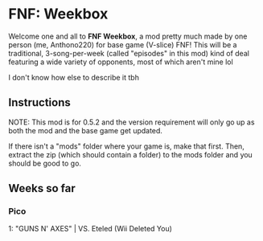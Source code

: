 # FNF: Weekbox
 
Welcome one and all to **FNF Weekbox**, a mod pretty much made by one person (me, Anthono220) for base game (V-slice) FNF! This will be a traditional, 3-song-per-week (called "episodes" in this mod) kind of deal featuring a wide variety of opponents, most of which aren't mine lol

I don't know how else to describe it tbh

## Instructions
NOTE: This mod is for 0.5.2 and the version requirement will only go up as both the mod and the base game get updated.

If there isn't a "mods" folder where your game is, make that first. Then, extract the zip (which should contain a folder) to the mods folder and you should be good to go.

## Weeks so far
### Pico
1: "GUNS N' AXES" | VS. Eteled (Wii Deleted You)
